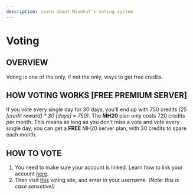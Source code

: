 ```yaml
---
description: Learn about Minehut's voting system
---
```


# Voting

## OVERVIEW

Voting is one of the only, if not the only, ways to get free credits.

## HOW VOTING WORKS [FREE PREMIUM SERVER]

If you vote every single day for 30 days, you'll end up with 750 credits *(25 [credit reward] * 30 [days] = 750)*. The **MH20** plan only costs 720 credits per month. This means as long as you don't miss a vote and vote every single day, you can get a **FREE** MH20 server plan, with 30 credits to spare each month.

## HOW TO VOTE

1. You need to make sure your account is linked. Learn how to link your account [here]().
2. Then visit [this](https://minecraftservers.org/vote/443456) voting site, and enter in your username. *(Note: this is case sensetive!)*
